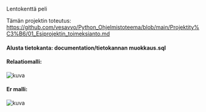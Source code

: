 Lentokenttä peli


Tämän projektin toteutus: https://github.com/vesavvo/Python_Ohjelmistoteema/blob/main/Projektity%C3%B6/01_Esiprojektin_toimeksianto.md





#### Alusta tietokanta:  documentation/tietokannan muokkaus.sql

#### Relaatiomalli:
![kuva](https://github.com/user-attachments/assets/7a8fd795-0b26-4005-8156-823302faddbc)


#### Er malli:
![kuva](https://github.com/user-attachments/assets/c2a513e7-13de-44b9-9c8e-3c00ad8e26fe)

